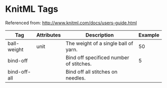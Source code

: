 # KnitML Tags

Referenced from: http://www.knitml.com/docs/users-guide.html

| Tag | Attributes | Description | Example |
| --- | ---------- | ----------- | ------- |
| ball-weight | unit | The weight of a single ball of yarn. | <ball-weight unit="g">50</ball-weight> |
| bind-off | | Bind off specificed number of stitches. | <bind-off>5</bind-off> |
| bind-off-all | | Bind off all stitches on needles. | <bind-off-all /> |
